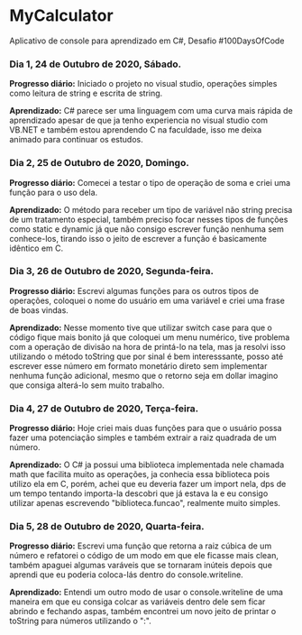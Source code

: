 # MyCalculator
Aplicativo de console para aprendizado em C#, Desafio #100DaysOfCode

### Dia 1, 24 de Outubro de 2020, Sábado.

**Progresso diário:** Iniciado o projeto no visual studio, operações simples como leitura de string e escrita de string.

**Aprendizado:** C# parece ser uma linguagem com uma curva mais rápida de aprendizado apesar de que ja tenho experiencia no visual studio com VB.NET e também estou aprendendo C na faculdade, isso me deixa animado para continuar os estudos.

### Dia 2, 25 de Outubro de 2020, Domingo.

**Progresso diário:** Comecei a testar o tipo de operação de soma e criei uma função para o uso dela.

**Aprendizado:** O método para receber um tipo de variável não string precisa de um tratamento especial, também preciso focar nesses tipos de funções como static e dynamic já que não consigo escrever função nenhuma sem conhece-los, tirando isso o jeito de escrever a função é basicamente idêntico em C.

### Dia 3, 26 de Outubro de 2020, Segunda-feira.

**Progresso diário:** Escrevi algumas funções para os outros tipos de operações, coloquei o nome do usuário em uma variável e criei uma frase de boas vindas.

**Aprendizado:** Nesse momento tive que utilizar switch case para que o código fique mais bonito já que coloquei um menu numérico, tive problema com a operação de divisão na hora de printá-lo na tela, mas ja resolvi isso utilizando o método toString que por sinal é bem interesssante, posso até escrever esse número em formato monetário direto sem implementar nenhuma função adicional, mesmo que o retorno seja em dollar imagino que consiga alterá-lo sem muito trabalho.

### Dia 4, 27 de Outubro de 2020, Terça-feira.

**Progresso diário:** Hoje criei mais duas funções para que o usuário possa fazer uma potenciação simples e também extrair a raiz quadrada de um número.

**Aprendizado:** O C# ja possui uma biblioteca implementada nele chamada math que facilita muito as operações, ja conhecia essa biblioteca pois utilizo ela em C, porém, achei que eu deveria fazer um import nela, dps de um tempo tentando importa-la descobri que já estava la e eu consigo utilizar apenas escrevendo "biblioteca.funcao", realmente muito simples.

### Dia 5, 28 de Outubro de 2020, Quarta-feira.

**Progresso diário:** Escrevi uma função que retorna a raiz cúbica de um número e refatorei o código de um modo em que ele ficasse mais clean, também apaguei algumas varáveis que se tornaram inúteis depois que aprendi que eu poderia coloca-lás dentro do console.writeline.

**Aprendizado:** Entendi um outro modo de usar o console.writeline de uma maneira em que eu consiga colcar as variáveis dentro dele sem ficar abrindo e fechando aspas, também encontrei um novo jeito de printar o toString para números utilizando o ":".
